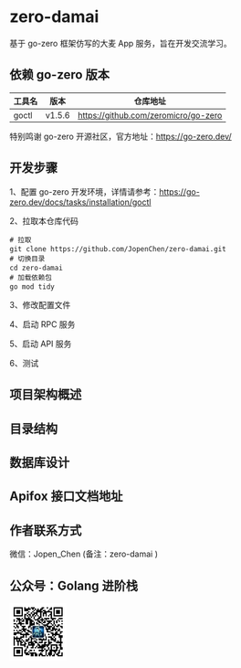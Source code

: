 # zero-damai
基于 go-zero 框架仿写的大麦 App 服务，旨在开发交流学习。

## 依赖 go-zero 版本

| 工具名   | 版本     | 仓库地址                                  |
|-------|--------|---------------------------------------|
| goctl | v1.5.6 | https://github.com/zeromicro/go-zero  |

特别鸣谢 go-zero 开源社区，官方地址：https://go-zero.dev/

## 开发步骤
1、配置 go-zero 开发环境，详情请参考：https://go-zero.dev/docs/tasks/installation/goctl

2、拉取本仓库代码
```shell
# 拉取
git clone https://github.com/JopenChen/zero-damai.git
# 切换目录
cd zero-damai
# 加载依赖包
go mod tidy
```

3、修改配置文件

4、启动 RPC 服务

5、启动 API 服务

6、测试

## 项目架构概述

## 目录结构

## 数据库设计

## Apifox 接口文档地址

## 作者联系方式
微信：Jopen_Chen (备注：zero-damai )

## 公众号：Golang 进阶栈

<img height="100" src="doc\images\公众号二维码.jpg" title="Golang 进阶栈公众号二维码" width="100"/>






